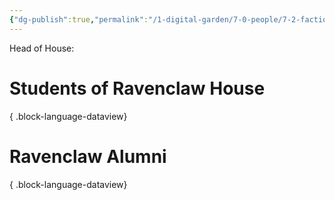 ```yaml
---
{"dg-publish":true,"permalink":"/1-digital-garden/7-0-people/7-2-factions/07-2-05-ravenclaw-house/"}
---
```


Head of House:

# Students of Ravenclaw House


{ .block-language-dataview}
# Ravenclaw  Alumni

{ .block-language-dataview}
